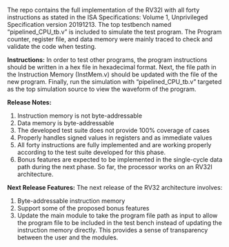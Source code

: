 The repo contains the full implementation of the RV32I with all forty instructions as stated in the ISA Specifications: Volume 1, Unprivileged Specification version 20191213. The top testbench 
named “pipelined_CPU_tb.v” is included to simulate the test program. The Program counter, register file, and data memory were mainly traced to check and validate the code when testing.

**Instructions:**
In order to test other programs, the program instructions should be written in a hex file in hexadecimal format. Next, the file path in the Instruction Memory (InstMem.v) should be updated with the file of the new program. Finally, run the simulation with “pipelined_CPU_tb.v” targeted as the top simulation source to view the waveform of the program.

**Release Notes:**
1. Instruction memory is not byte-addressable
2. Data memory is byte-addressable
3. The developed test suite does not provide 100% coverage of cases
4. Properly handles signed values in registers and as immediate values
5. All forty instructions are fully implemented and are working properly according to the test suite developed for this phase.
6. Bonus features are expected to be implemented in the single-cycle data path during the next phase. So far, the processor works on an RV32I architecture.

**Next Release Features:**
The next release of the RV32 architecture involves:
1. Byte-addressable instruction memory
2. Support some of the proposed bonus features
3. Update the main module to take the program file path as input to allow the program file to be included in the test bench instead of updating the instruction memory directly. This provides a sense of transparency between the user and the modules.
